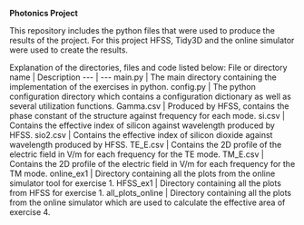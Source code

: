 **Photonics Project**

This repository includes the python files that were used to produce the results of the project.
For this project HFSS, Tidy3D and the online simulator were used to create the results.

Explanation of the directories, files and code listed below:
File or directory name | Description
--- | ---
main.py | The main directory containing the implementation of the exercises in python.
config.py | The python configuration directory which contains a configuration dictionary as well as several utilization functions.
Gamma.csv | Produced by HFSS, contains the phase constant of the structure against frequency for each mode.
si.csv | Contains the effective index of silicon against wavelength produced by HFSS.
sio2.csv | Contains the effective index of silicon dioxide against wavelength produced by HFSS.
TE_E.csv | Contains the 2D profile of the electric field in V/m for each frequency for the TE mode.
TM_E.csv | Contains the 2D profile of the electric field in V/m for each frequency for the TM mode.
online_ex1 | Directory containing all the plots from the online simulator tool for exercise 1.
HFSS_ex1 | Directory containing all the plots from HFSS for exercise 1.
all_plots_online | Directory containing all the plots from the online simulator which are used to calculate the effective area of exercise 4.

